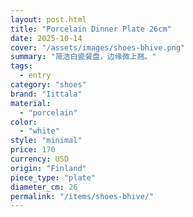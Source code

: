 ```yaml
---
layout: post.html
title: "Porcelain Dinner Plate 26cm"
date: 2025-10-14
cover: "/assets/images/shoes-bhive.png"
summary: "简洁白瓷餐盘，边缘微上翘。"
tags:
  - entry
category: "shoes"
brand: "Iittala"
material:
  - "porcelain"
color:
  - "white"
style: "minimal"
price: 170           
currency: USD  
origin: "Finland"
piece_type: "plate"
diameter_cm: 26
permalink: "/items/shoes-bhive/"
---
```


